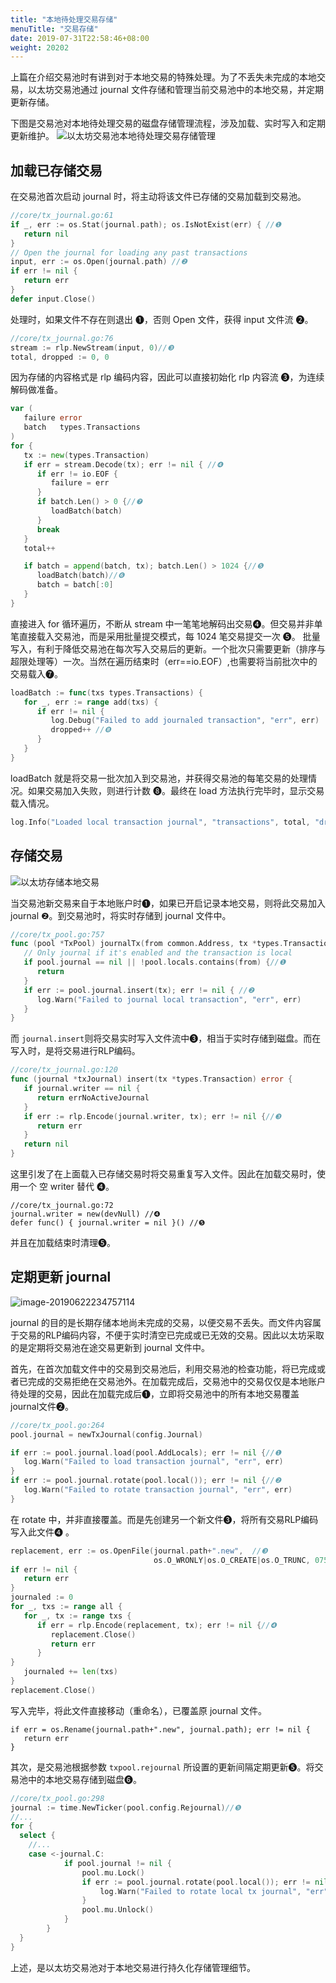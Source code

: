 ```yaml
---
title: "本地待处理交易存储"
menuTitle: "交易存储"
date: 2019-07-31T22:58:46+08:00
weight: 20202
---
```


上篇在介绍交易池时有讲到对于本地交易的特殊处理。为了不丢失未完成的本地交易，以太坊交易池通过 journal 文件存储和管理当前交易池中的本地交易，并定期更新存储。

下图是交易池对本地待处理交易的磁盘存储管理流程，涉及加载、实时写入和定期更新维护。
![以太坊交易池本地待处理交易存储管理](https://img.learnblockchain.cn/book_geth/image-20190622233938478.png!de)

## 加载已存储交易

在交易池首次启动 journal 时，将主动将该文件已存储的交易加载到交易池。

```go
//core/tx_journal.go:61
if _, err := os.Stat(journal.path); os.IsNotExist(err) { //❶
   return nil
}
// Open the journal for loading any past transactions
input, err := os.Open(journal.path) //❷
if err != nil {
   return err
}
defer input.Close()
```

处理时，如果文件不存在则退出 ❶，否则 Open 文件，获得 input 文件流 ❷。

```go
//core/tx_journal.go:76
stream := rlp.NewStream(input, 0)//❸
total, dropped := 0, 0
```

因为存储的内容格式是 rlp 编码内容，因此可以直接初始化 rlp 内容流 ❸，为连续解码做准备。

```go
var (
   failure error
   batch   types.Transactions
)
for {
   tx := new(types.Transaction)
   if err = stream.Decode(tx); err != nil { //❹
      if err != io.EOF {
         failure = err
      }
      if batch.Len() > 0 {//❼
         loadBatch(batch)
      }
      break
   }
   total++

   if batch = append(batch, tx); batch.Len() > 1024 {//❺
      loadBatch(batch)//❻
      batch = batch[:0]
   }
}
```

直接进入 for 循环遍历，不断从 stream 中一笔笔地解码出交易❹。但交易并非单笔直接载入交易池，而是采用批量提交模式，每 1024 笔交易提交一次 ❺。 批量写入，有利于降低交易池在每次写入交易后的更新。一个批次只需要更新（排序与超限处理等）一次。当然在遍历结束时（err==io.EOF）,也需要将当前批次中的交易载入❼。

```go
loadBatch := func(txs types.Transactions) {
   for _, err := range add(txs) {
      if err != nil {
         log.Debug("Failed to add journaled transaction", "err", err)
         dropped++ //❽
      }
   }
}
```

loadBatch 就是将交易一批次加入到交易池，并获得交易池的每笔交易的处理情况。如果交易加入失败，则进行计数 ❽。最终在 load 方法执行完毕时，显示交易载入情况。

```go
log.Info("Loaded local transaction journal", "transactions", total, "dropped", dropped)
```

##  存储交易

![以太坊存储本地交易](https://img.learnblockchain.cn/book_geth/image-20190622234643382.png!de)

当交易池新交易来自于本地账户时❶，如果已开启记录本地交易，则将此交易加入journal ❷。到交易池时，将实时存储到 journal 文件中。

```go
//core/tx_pool.go:757
func (pool *TxPool) journalTx(from common.Address, tx *types.Transaction) {
   // Only journal if it's enabled and the transaction is local
   if pool.journal == nil || !pool.locals.contains(from) {//❶
      return
   }
   if err := pool.journal.insert(tx); err != nil { //❷
      log.Warn("Failed to journal local transaction", "err", err)
   }
}
```

而 `journal.insert`则将交易实时写入文件流中❸，相当于实时存储到磁盘。而在写入时，是将交易进行RLP编码。

```go
//core/tx_journal.go:120
func (journal *txJournal) insert(tx *types.Transaction) error {
   if journal.writer == nil {
      return errNoActiveJournal
   }
   if err := rlp.Encode(journal.writer, tx); err != nil {//❸
      return err
   }
   return nil
}
```

这里引发了在上面载入已存储交易时将交易重复写入文件。因此在加载交易时，使用一个 空 writer 替代 ❹。

```
//core/tx_journal.go:72
journal.writer = new(devNull) //❹
defer func() { journal.writer = nil }() //❺
```

并且在加载结束时清理❺。

## 定期更新 journal

![image-20190622234757114](https://img.learnblockchain.cn/book_geth/image-20190622234757114.png!de)

journal 的目的是长期存储本地尚未完成的交易，以便交易不丢失。而文件内容属于交易的RLP编码内容，不便于实时清空已完成或已无效的交易。因此以太坊采取的是定期将交易池在途交易更新到 journal 文件中。

首先，在首次加载文件中的交易到交易池后，利用交易池的检查功能，将已完成或者已完成的交易拒绝在交易池外。在加载完成后，交易池中的交易仅仅是本地账户待处理的交易，因此在加载完成后❶，立即将交易池中的所有本地交易覆盖journal文件❷。

```go
//core/tx_pool.go:264
pool.journal = newTxJournal(config.Journal)

if err := pool.journal.load(pool.AddLocals); err != nil {//❶
   log.Warn("Failed to load transaction journal", "err", err)
}
if err := pool.journal.rotate(pool.local()); err != nil {//❷
   log.Warn("Failed to rotate transaction journal", "err", err)
}
```

在 rotate 中，并非直接覆盖。而是先创建另一个新文件❸，将所有交易RLP编码写入此文件❹ 。

```go
replacement, err := os.OpenFile(journal.path+".new",  //❸
                                os.O_WRONLY|os.O_CREATE|os.O_TRUNC, 0755)
if err != nil {
   return err
}
journaled := 0
for _, txs := range all {
   for _, tx := range txs {
      if err = rlp.Encode(replacement, tx); err != nil {//❹
         replacement.Close()
         return err
      }
}
   journaled += len(txs)
}
replacement.Close()
```

写入完毕，将此文件直接移动（重命名），已覆盖原 journal 文件。

```
if err = os.Rename(journal.path+".new", journal.path); err != nil {
   return err
}
```

其次，是交易池根据参数 `txpool.rejournal` 所设置的更新间隔定期更新❺。将交易池中的本地交易存储到磁盘❻。

```go
//core/tx_pool.go:298
journal := time.NewTicker(pool.config.Rejournal)//❺
//...
for {
  select {
    //...
    case <-journal.C:
			if pool.journal != nil {
				pool.mu.Lock()
				if err := pool.journal.rotate(pool.local()); err != nil { //❻
					log.Warn("Failed to rotate local tx journal", "err", err)
				}
				pool.mu.Unlock()
			}
		}
  }
}
```

上述，是以太坊交易池对于本地交易进行持久化存储管理细节。